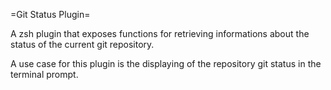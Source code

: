 
=Git Status Plugin=

A zsh plugin that exposes functions for retrieving informations about the
status of the current git repository.

A use case for this plugin is the displaying of the repository git status in
the terminal prompt.

